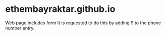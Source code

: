 # ethembayraktar.github.io
Web page includes form 
It is requested to do this by adding 9 to the phone number entry.
